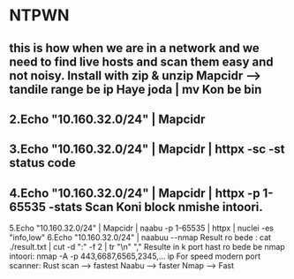 # NTPWN
this is how when we are in a network and we need to find live hosts and scan them easy and not noisy.
Install with zip & unzip Mapcidr --> tandile range be ip Haye joda | mv Kon be bin
-------------------
2.Echo "10.160.32.0/24" | Mapcidr
------------------
3.Echo "10.160.32.0/24" | Mapcidr | httpx -sc -st
status code 
-------
4.Echo "10.160.32.0/24" | Mapcidr | httpx -p 1-65535 -stats
Scan Koni block nmishe intoori.
------
5.Echo "10.160.32.0/24" | Mapcidr | naabu -p 1-65535 | httpx | nuclei -es "info,low"
6.Echo "10.160.32.0/24" | naabuu --nmap
Result ro bede :
cat ./result.txt | cut -d ":" -f 2 | tr "\\n" ","
Resulte in k port hast ro bede be nmap intoori:
nmap -A -p 443,6687,6565,2345,... ip
For speed modern port scanner:
Rust scan --> fastest
Naabu --> faster
Nmap --> Fast
